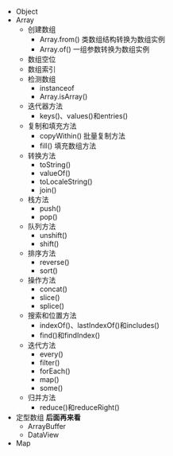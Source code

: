 - Object
- Array
  - 创建数组
    - Array.from()  类数组结构转换为数组实例
    - Array.of()  一组参数转换为数组实例
  - 数组空位
  - 数组索引
  - 检测数组
    - instanceof
    - Array.isArray()
  - 迭代器方法
    - keys()、values()和entries()
  - 复制和填充方法
    - copyWithin()  批量复制方法
    - fill()  填充数组方法
  - 转换方法
    - toString()
    - valueOf()
    - toLocaleString()
    - join()
  - 栈方法
    - push()
    - pop()
  - 队列方法
    - unshift()
    - shift()
  - 排序方法
    - reverse()
    - sort()
  - 操作方法
    - concat()
    - slice()
    - splice()
  - 搜索和位置方法
    - indexOf()、lastIndexOf()和includes()
    - find()和findIndex()
  - 迭代方法
    - every()
    - filter()
    - forEach()
    - map()
    - some()
  - 归并方法
    - reduce()和reduceRight()
- 定型数组  **后面再来看**
  - ArrayBuffer
  - DataView
- Map




